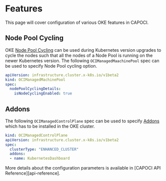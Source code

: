 # Features

This page will cover configuration of various OKE features in CAPOCI.

## Node Pool Cycling
OKE [Node Pool Cycling][node-pool-cycling] can be used during Kubernetes version upgrades to cycle
the nodes such that all the nodes of a Node Pool is running on the newer Kubernetes version. The following
`OCIManagedMaachinePool` spec can be used to specify Node Pool cycling option.
```yaml
apiVersion: infrastructure.cluster.x-k8s.io/v1beta2
kind: OCIManagedMachinePool
spec:
  nodePoolCyclingDetails:
    isNodeCyclingEnabled: true
```

## Addons
The following `OCIManagedControlPlane` spec can be used to specify [Addons][addons] which has to be
installed in the OKE cluster.

```yaml
kind: OCIManagedControlPlane
apiVersion: infrastructure.cluster.x-k8s.io/v1beta2
spec:
  clusterType: "ENHANCED_CLUSTER"
  addons:
  - name: KubernetesDashboard
```
More details about the configuration parameters is available in [CAPOCI API Reference][api-reference].


[node-pool-cycling]: https://docs.oracle.com/en-us/iaas/Content/ContEng/Tasks/contengupgradingk8sworkernode_topic-Performing_an_InPlace_Worker_Node_Upgrade_by_Cycling_an_Existing_Node_Pool.htm#contengupgradingk8sworkernode_topic-Performing_an_InPlace_Worker_Node_Upgrade_by_Cycling_an_Existing_Node_Pool
[addons]: https://docs.oracle.com/en-us/iaas/Content/ContEng/Tasks/contengconfiguringclusteraddons.htm
[api-docs]: ../reference/api-reference.md